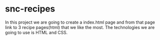 # snc-recipes

In this project we are going to create a index.html page and from that page link to 3 recipe pages(html) that we like the most. The technologies we are going to use is HTML and CSS.
